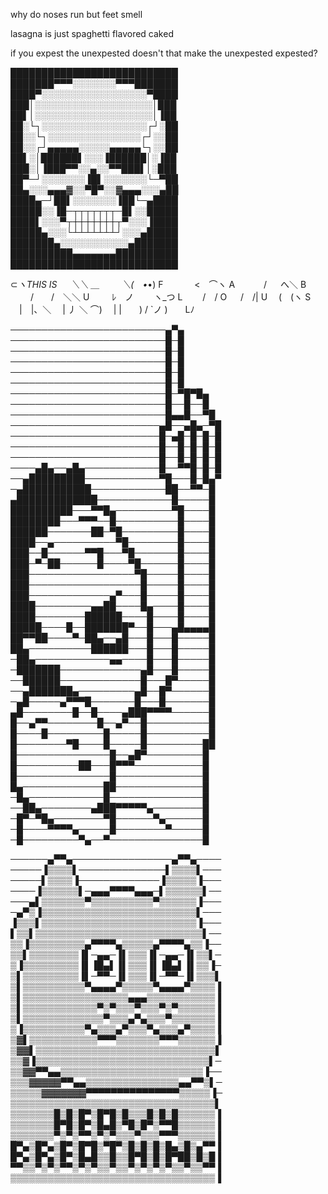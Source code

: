 why do noses run but feet smell

lasagna is just spaghetti flavored caked

if you expest the unexpested doesn't that make the unexpested expested?


███████████████████████████                                         
███████▀▀▀░░░░░░░▀▀▀███████
████▀░░░░░░░░░░░░░░░░░▀████
███│░░░░░░░░░░░░░░░░░░░│███
██▌│░░░░░░░░░░░░░░░░░░░│▐██
██░└┐░░░░░░░░░░░░░░░░░┌┘░██
██░░└┐░░░░░░░░░░░░░░░┌┘░░██
██░░┌┘▄▄▄▄▄░░░░░▄▄▄▄▄└┐░░██
██▌░│██████▌░░░▐██████│░▐██
███░│▐███▀▀░░▄░░▀▀███▌│░███
██▀─┘░░░░░░░▐█▌░░░░░░░└─▀██
██▄░░░▄▄▄▓░░▀█▀░░▓▄▄▄░░░▄██
████▄─┘██▌░░░░░░░▐██└─▄████
█████░░▐█─┬┬┬┬┬┬┬─█▌░░█████
████▌░░░▀┬┼┼┼┼┼┼┼┬▀░░░▐████
█████▄░░░└┴┴┴┴┴┴┴┘░░░▄█████
███████▄░░░░░░░░░░░▄███████
██████████▄▄▄▄▄▄▄██████████
███████████████████████████

⊂_ヽTHIS IS
　 ＼＼ ＿
　　 ＼(　•_•) F
　　　 <　⌒ヽ A
　　　/ 　 へ＼ B
　　 /　　/　＼＼ U
　　 ﾚ　ノ　　 ヽ_つ L
　　/　/ O
　 /　/| U
　(　(ヽ S
　|　|、＼
　| 丿 ＼ ⌒)
　| |　　) /
`ノ )　　Lﾉ

─────────────────────────▄▀▄  
─────────────────────────█─█  
─────────────────────────█─█  
─────────────────────────█─█  
─────────────────────────█─█  
─────────────────────────█─█  
─────────────────────────█─▀█▀█▄  
─────────────────────────█──█──█  
─────────────────────────█▄▄█──▀█  
────────────────────────▄█──▄█▄─▀█  
────────────────────────█─▄█─█─█─█  
────────────────────────█──█─█─█─█  
────────────────────────█──█─█─█─█  
────▄█▄──▄█▄────────────█──▀▀█─█─█  
──▄█████████────────────▀█───█─█▄▀  
─▄███████████────────────██──▀▀─█  
▄█████████████────────────█─────█  
██████████───▀▀█▄─────────▀█────█  
████████───▀▀▀──█──────────█────█  
██████───────██─▀█─────────█────█  
████──▄──────────▀█────────█────█ 
███──█──────▀▀█───▀█───────█────█ 
███─▀─██──────█────▀█──────█────█  
███─────────────────▀█─────█────█  
███──────────────────█─────█────█  
███─────────────▄▀───█─────█────█  
████─────────▄▄██────█▄────█────█  
████────────██████────█────█────█  
█████────█──███████▀──█───▄█▄▄▄▄█  
██▀▀██────▀─██▄──▄█───█───█─────█  
██▄──────────██████───█───█─────█  
─██▄────────────▄▄────█───█─────█  
─███████─────────────▄█───█─────█  
──██████─────────────█───█▀─────█  
──▄███████▄─────────▄█──█▀──────█  
─▄█─────▄▀▀▀█───────█───█───────█  
▄█────────█──█────▄███▀▀▀▀──────█  
█──▄▀▀────────█──▄▀──█──────────█  
█────█─────────█─────█──────────█  
█────────▀█────█─────█─────────██  
█───────────────█──▄█▀─────────█  
█──────────██───█▀▀▀───────────█  
█───────────────█──────────────█  
█▄─────────────██──────────────█  
─█▄────────────█───────────────█  
──██▄────────▄███▀▀▀▀▀▄────────█  
─█▀─▀█▄────────▀█──────▀▄──────█  
─█────▀▀▀▀▄─────█────────▀─────█  
─█─────────▀▄──▀───────────────█



──────▄▀▀▄────────────────▄▀▀▄────
─────▐▒▒▒▒▌──────────────▌▒▒▒▒▌───
─────▌▒▒▒▒▐─────────────▐▒▒▒▒▒▐───
────▐▒▒▒▒▒▒▌─▄▄▄▀▀▀▀▄▄▄─▌▒▒▒▒▒▒▌──
───▄▌▒▒▒▒▒▒▒▀▒▒▒▒▒▒▒▒▒▒▀▒▒▒▒▒▒▐───
─▄▀▒▐▒▒▒▒▒▒▒▒▒▒▒▒▒▒▒▒▒▒▒▒▒▒▒▒▒▌───
▐▒▒▒▌▒▒▒▒▒▒▒▒▒▒▒▒▒▒▒▒▒▒▒▒▒▒▒▒▒▐───
▌▒▒▌▒▒▒▒▒▒▒▒▒▒▒▒▒▒▒▒▒▒▒▒▒▒▒▒▒▒▒▌──
▒▒▐▒▒▒▒▒▒▒▒▒▄▀▀▀▀▄▒▒▒▒▒▄▀▀▀▀▄▒▒▐──
▒▒▌▒▒▒▒▒▒▒▒▐▌─▄▄─▐▌▒▒▒▐▌─▄▄─▐▌▒▒▌─
▒▐▒▒▒▒▒▒▒▒▒▐▌▐█▄▌▐▌▒▒▒▐▌▐█▄▌▐▌▒▒▐─
▒▌▒▒▒▒▒▒▒▒▒▐▌─▀▀─▐▌▒▒▒▐▌─▀▀─▐▌▒▒▒▌
▒▌▒▒▒▒▒▒▒▒▒▒▀▄▄▄▄▀▒▒▒▒▒▀▄▄▄▄▀▒▒▒▒▐
▒▌▒▒▒▒▒▒▒▒▒▒▒▒▒▒▒▒▒▄▄▄▒▒▒▒▒▒▒▒▒▒▒▐
▒▌▒▒▒▒▒▒▒▒▒▒▒▒▀▒▀▒▒▒▀▒▒▒▀▒▀▒▒▒▒▒▒▐
▒▌▒▒▒▒▒▒▒▒▒▒▒▒▒▀▒▒▒▄▀▄▒▒▒▀▒▒▒▒▒▒▒▐
▒▐▒▒▒▒▒▒▒▒▒▒▀▄▒▒▒▄▀▒▒▒▀▄▒▒▒▄▀▒▒▒▒▐
▒▓▌▒▒▒▒▒▒▒▒▒▒▒▀▀▀▒▒▒▒▒▒▒▀▀▀▒▒▒▒▒▒▐
▒▓▓▌▒▒▒▒▒▒▒▒▒▒▒▒▒▒▒▒▒▒▒▒▒▒▒▒▒▒▒▒▒▌
▒▒▓▐▒▒▒▒▒▒▒▒▒▒▒▒▒▒▒▒▒▒▒▒▒▒▒▒▒▒▒▒▌─
▒▒▓▓▀▀▄▄▒▒▒▒▒▒▒▒▒▒▒▒▒▒▒▒▒▒▒▒▒▒▒▐──
▒▒▒▓▓▓▓▓▀▀▄▄▒▒▒▒▒▒▒▒▒▒▒▒▒▒▒▄▄▀▀▒▌─
▒▒▒▒▒▓▓▓▓▓▓▓▀▀▀▀▀▀▀▀▀▀▀▀▀▀▀▒▒▒▒▒▐─
▒▒▒▒▒▒▒▒▒▒▒▒▒▒▒▒▒▒▒▒▒▒▒▒▒▒▒▒▒▒▒▒▒▌
▒▒▒▒▒▒▒█▒█▒█▀▒█▀█▒█▒▒▒█▒█▒█▒▒▒▒▒▒▐
▒▒▒▒▒▒▒█▀█▒█▀▒█▄█▒▀█▒█▀▒▀▀█▒▒▒▒▒▒▐
▒▒▒▒▒▒▒▀▒▀▒▀▀▒▀▒▀▒▒▒▀▒▒▒▀▀▀▒▒▒▒▒▒▐
█▀▄▒█▀▄▒█▀▒█▀█▒▀█▀▒█▒█▒█▒█▄▒█▒▄▀▀▐
█▀▄▒█▀▄▒█▀▒█▄█▒▒█▒▒█▀█▒█▒█▀██▒█▒█▐
▀▀▒▒▀▒▀▒▀▀▒▀▒▀▒▒▀▒▒▀▒▀▒▀▒▀▒▒▀▒▒▀▀▐
▒▒▒▒▒▒▒▒▒▒▒▒▒▒▒▒▒▒▒▒▒▒▒▒▒▒▒▒▒▒▒▒▒▐








